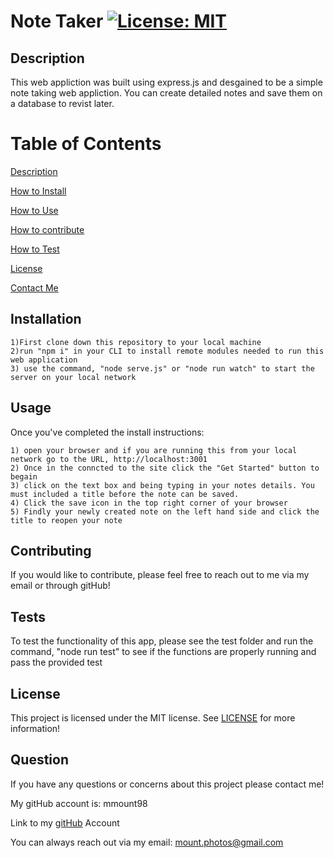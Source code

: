 
# Note Taker   [![License: MIT](https://img.shields.io/badge/license-MIT-green)](https://www.mit.edu/~amini/LICENSE.md)

<a name="description"></a>

## Description

This web appliction was built using express.js and desgained to be a simple note taking web appliction. You can create detailed notes and save them on a database to revist later.


# Table of Contents

[Description](#description)

  [How to Install](#install)

  [How to Use](#usage)

  [How to contribute](#contribute)

  [How to Test](#test)

  [License](#license)

[Contact Me](#contact)


<a name="install"></a>

## Installation

    1)First clone down this repository to your local machine 
    2)run "npm i" in your CLI to install remote modules needed to run this web application 
    3) use the command, "node serve.js" or "node run watch" to start the server on your local network

<a name="usage"></a>

## Usage

Once you've completed the install instructions: 
    
    1) open your browser and if you are running this from your local network go to the URL, http://localhost:3001 
    2) Once in the conncted to the site click the "Get Started" button to begain 
    3) click on the text box and being typing in your notes details. You must included a title before the note can be saved. 
    4) Click the save icon in the top right corner of your browser 
    5) Findly your newly created note on the left hand side and click the title to reopen your note

<a name="contribute"></a>

## Contributing

If you would like to contribute, please feel free to reach out to me via my email or through gitHub!

<a name="test"></a>

## Tests

To test the functionality of this app, please see the test folder and run the command, "node run test" to see if the functions are properly running  and pass the provided test

<a name="license"></a>

##  License

This project is licensed under the MIT license. 
 See [LICENSE](https://www.mit.edu/~amini/LICENSE.md) for more information!

<a name="contact"></a>

## Question

If you have any questions or concerns about this project please contact me!

My gitHub account is: mmount98
  
Link to my [gitHub](https://github.com/mmount98) Account
 
You can always reach out via my email: mount.photos@gmail.com
  